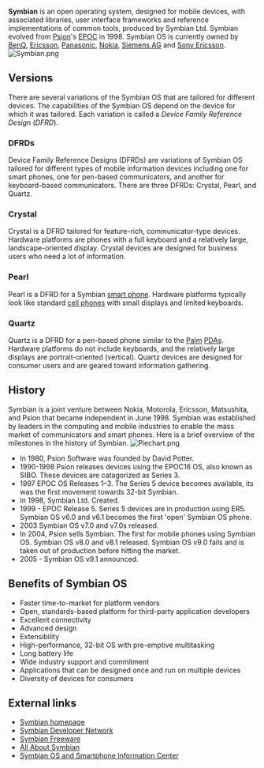 **Symbian** is an open operating system, designed for mobile devices,
with associated libraries, user interface frameworks and reference
implementations of common tools, produced by Symbian Ltd. Symbian
evolved from [Psion](Psion "wikilink")'s [EPOC](EPOC "wikilink") in
1998. Symbian OS is currently owned by [BenQ](BenQ "wikilink"),
[Ericsson](Ericsson "wikilink"), [Panasonic](Panasonic "wikilink"),
[Nokia](Nokia "wikilink"), [Siemens AG](Siemens_AG "wikilink") and [Sony
Ericsson](Sony_Ericsson "wikilink"). ![](Symbian.png "Symbian.png")

## Versions

There are several variations of the Symbian OS that are tailored for
different devices. The capabilities of the Symbian OS depend on the
device for which it was tailored. Each variation is called a *Device
Family Reference Design* (*DFRD*).

### DFRDs

Device Family Reference Designs (DFRDs) are variations of Symbian OS
tailored for different types of mobile information devices including one
for smart phones, one for pen-based communicators, and another for
keyboard-based communicators. There are three DFRDs: Crystal, Pearl, and
Quartz.

### Crystal

Crystal is a DFRD tailored for feature-rich, communicator-type devices.
Hardware platforms are phones with a full keyboard and a relatively
large, landscape-oriented display. Crystal devices are designed for
business users who need a lot of information.

### Pearl

Pearl is a DFRD for a Symbian [smart phone](smart_phone "wikilink").
Hardware platforms typically look like standard [cell
phones](cell_phones "wikilink") with small displays and limited
keyboards.

### Quartz

Quartz is a DFRD for a pen-based phone similar to the
[Palm](Palm "wikilink") [PDAs](PDAs "wikilink"). Hardware platforms do
not include keyboards, and the relatively large displays are
portrait-oriented (vertical). Quartz devices are designed for consumer
users and are geared toward information gathering.

## History

Symbian is a joint venture between Nokia, Motorola, Ericsson,
Matsushita, and Psion that became independent in June 1998. Symbian was
established by leaders in the computing and mobile industries to enable
the mass market of communicators and smart phones. Here is a brief
overview of the milestones in the history of Symbian.
![](Piechart.png "Piechart.png")

- In 1980, Psion Software was founded by David Potter.
- 1990-1998 Psion releases devices using the EPOC16 OS, also known as
  SIBO. These devices are catagorized as Series 3.
- 1997 EPOC OS Releases 1–3. The Series 5 device becomes available, its
  was the first movement towards 32-bit Symbian.
- In 1998, Symbian Ltd. Created.
- 1999 - EPOC Release 5. Series 5 devices are in production using ER5.
  Symbian OS v6.0 and v6.1 becomes the first 'open' Symbian OS phone.
- 2003 Symbian OS v7.0 and v7.0s released.
- In 2004, Psion sells Symbian. The first for mobile phones using
  Symbian OS. Symbian OS v8.0 and v8.1 released. Symbian OS v9.0 fails
  and is taken out of production before hitting the market.
- 2005 - Symbian OS v9.1 announced.

## Benefits of Symbian OS

- Faster time-to-market for platform vendors
- Open, standards-based platform for third-party application developers
- Excellent connectivity
- Advanced design
- Extensibility
- High-performance, 32-bit OS with pre-emptive multitasking
- Long battery life
- Wide industry support and commitment
- Applications that can be designed once and run on multiple devices
- Diversity of devices for consumers

## External links

- [Symbian homepage](http://www.symbian.com/)
- [Symbian Developer Network](http://developer.symbian.com/)
- [Symbian Freeware](http://www.symbianfreeware.org/)
- [All About Symbian](http://www.allaboutsymbian.com/)
- [Symbian OS and Smartphone Information
  Center](http://my-symbian.com/main/index.php)